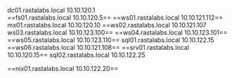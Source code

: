 dc01.rastalabs.local  10.10.120.1  
==fs01.rastalabs.local  10.10.120.5==
==ws01.rastalabs.local  10.10.121.112==
mx01.rastalabs.local  10.10.120.10 
==ws02.rastalabs.local  10.10.121.107
ws03.rastalabs.local  10.10.123.100==
==ws04.rastalabs.local  10.10.123.101==
==ws05.rastalabs.local  10.10.123.110==
sql01.rastalabs.local 10.10.122.15 
==ws06.rastalabs.local  10.10.121.108==
==srv01.rastalabs.local 10.10.120.15== 
sql02.rastalabs.local 10.10.122.25 

==nix01.rastalabs.local 10.10.122.20==